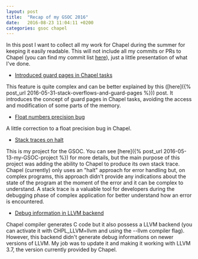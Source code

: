 ```yaml
---
layout: post
title:  "Recap of my GSOC 2016"
date:   2016-08-23 11:04:11 +0200
categories: gsoc chapel
---
```


In this post I want to collect all my work for Chapel during the summer for keeping it easily readable.<!--more--> This will not include all my commits or PRs to Chapel (you can find my commit list [here](https://github.com/chapel-lang/chapel/commits?author=panzone)), just a little presentation of what I've done.

* [Introduced guard pages in Chapel tasks](https://github.com/chapel-lang/chapel/pull/3729)

This feature is quite complex and can be better explained by this ([here]({% post_url 2016-05-31-stack-overflows-and-guard-pages %})) post. It introduces the concept of guard pages in Chapel tasks, avoiding the access and modification of some parts of the memory.

* [Float numbers precision bug](https://github.com/chapel-lang/chapel/pull/3870)

A little correction to a float precision bug in Chapel.

* [Stack traces on halt](https://github.com/chapel-lang/chapel/pull/3946)

This is my project for the GSOC. You can see [here]({% post_url 2016-05-13-my-GSOC-project %}) for more details, but the main purpose of this project was adding the ability to Chapel to produce its own stack trace. Chapel (currently) only uses an "halt" approach for error handling but, on complex programs, this approach didn't provide any indications about the state of the program at the moment of the error and it can be complex to understand. A stack trace is a valuable tool for developers during the debugging phase of complex application for better understand how an error is encountered.

* [Debug information in LLVM backend](https://github.com/chapel-lang/chapel/pull/4342)

Chapel compiler generates C code but it also possess a LLVM backend (you can activate it with CHPL_LLVM=llvm and using the --llvm compiler flag). However, this backend didn't generate debug informations on newer versions of LLVM. My job was to update it and making it working with LLVM 3.7, the version currently provided by Chapel.